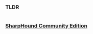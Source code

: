 ### TLDR
```

```

### [SharpHound Community Edition](https://support.bloodhoundenterprise.io/hc/en-us/articles/17481151861019)

### 
```

```
### 
```

```
### 
```

```

### 
```

```
### 
```

```
### 
```

```
### 
```

```
### 
```

```
### 
```

```
### 
```

```
### 
```

```
